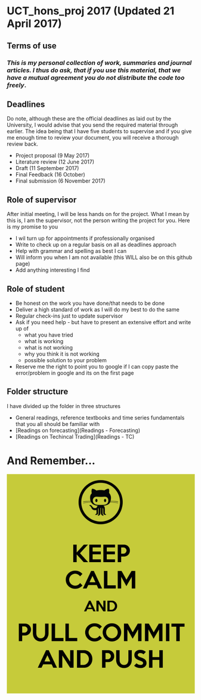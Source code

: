 # UCT_hons_proj 2017 (Updated 21 April 2017)

## Terms of use
### *This is my personal collection of work, summaries and journal articles. I thus do ask, that if you use this material, that we have a mutual agreement you do not distribute the code too freely*. 

## Deadlines

Do note, although these are the official deadlines as laid out by the University, I would advise that you send the required material through earlier. The idea being that I have five students to supervise and if you give me enough time to review your document, you will receive a thorough review back.

* Project proposal (9 May 2017)
* Literature review (12 June 2017)
* Draft (11 September 2017)
* Final Feedback (16 October)
* Final submission (6 November 2017)

## Role of supervisor

After initial meeting, I will be less hands on for the project. What I mean by this is, I am the supervisor, not the person writing the project for you. Here is my promise to you

* I wil turn up for appointments if professionally organised
* Write to check up on a regular basis on all as deadlines approach
* Help with grammar and spelling as best I can
* Will inform you when I am not available (this WILL also be on this github page)
* Add anything interesting I find

## Role of student

* Be honest on the work you have done/that needs to be done
* Deliver a high standard of work as I will do my best to do the same
* Regular check-ins just to update supervisor
* Ask if you need help - but have to present an extensive effort and write up of 
    - what you have tried
    - what is working
    - what is not working
    - why you think it is not working
    - possible solution to your problem
* Reserve me the right to point you to google if I can copy paste the error/problem in google and its on the first page

## Folder structure

I have divided up the folder in three structures

* General readings, reference textbooks and time series fundamentals that you all should be familiar with
 * [Readings on forecasting](Readings - Forecasting)
 * [Readings on Techincal Trading](Readings - TC)
 
# And Remember...
 
![](logo.png)
